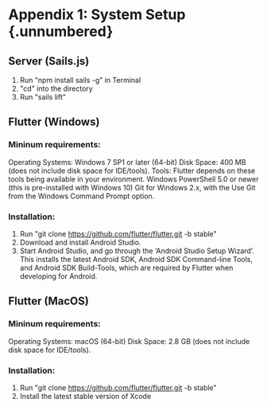 # Appendix 1: System Setup {.unnumbered}

<!-- 
This could be a list of papers by the author for example 
-->
## Server (Sails.js)
1. Run "npm install sails -g" in Terminal
2. "cd" into the directory 
3. Run "sails lift" 

## Flutter (Windows)
### Mininum requirements:
Operating Systems: Windows 7 SP1 or later (64-bit)
Disk Space: 400 MB (does not include disk space for IDE/tools).
Tools: Flutter depends on these tools being available in your environment.
Windows PowerShell 5.0 or newer (this is pre-installed with Windows 10)
Git for Windows 2.x, with the Use Git from the Windows Command Prompt option.

### Installation:
1. Run "git clone https://github.com/flutter/flutter.git -b stable"
2. Download and install Android Studio.
3. Start Android Studio, and go through the ‘Android Studio Setup Wizard’. This installs the latest Android SDK, Android SDK Command-line Tools, and Android SDK Build-Tools, which are required by Flutter when developing for Android.

## Flutter (MacOS)
### Mininum requirements:
Operating Systems: macOS (64-bit)
Disk Space: 2.8 GB (does not include disk space for IDE/tools).

### Installation:
1. Run "git clone https://github.com/flutter/flutter.git -b stable"
2. Install the latest stable version of Xcode